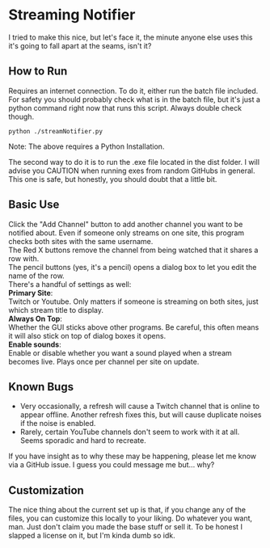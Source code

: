 # Streaming Notifier
I tried to make this nice, but let's face it, the minute anyone else uses this it's going to fall apart at the seams, isn't it?

## How to Run
Requires an internet connection.
To do it, either run the batch file included. For safety you should probably check what is in the batch file, but it's just a python command right now that runs this script. Always double check though.  
```
python ./streamNotifier.py
```
Note: The above requires a Python Installation.  
  
The second way to do it is to run the .exe file located in the dist folder. I will advise you CAUTION when running exes from random GitHubs in general. This one is safe, but honestly, you should doubt that a little bit.
## Basic Use
Click the "Add Channel" button to add another channel you want to be notified about.  Even if someone only streams on one site, this program checks both sites with the same username.  
The Red X buttons remove the channel from being watched that it shares a row with.  
The pencil buttons (yes, it's a pencil) opens a dialog box to let you edit the name of the row.  
There's a handful of settings as well:  
	**Primary Site**:  
		Twitch or Youtube. Only matters if someone is streaming on both sites, just which stream title to display.  
	**Always On Top**:  
		Whether the GUI sticks above other programs. Be careful, this often means it will also stick on top of dialog boxes it opens.  
	**Enable sounds**:  
		Enable or disable whether you want a sound played when a stream becomes live. Plays once per channel per site on update.  

## Known Bugs
- Very occasionally, a refresh will cause a Twitch channel that is online to appear offline. Another refresh fixes this, but will cause duplicate noises if the noise is enabled.  
- Rarely, certain YouTube channels don't seem to work with it at all. Seems sporadic and hard to recreate.  
  
If you have insight as to why these may be happening, please let me know via a GitHub issue. I guess you could message me but... why?  

## Customization
The nice thing about the current set up is that, if you change any of the files, you can customize this locally to your liking. Do whatever you want, man. Just don't claim you made the base stuff or sell it. To be honest I slapped a license on it, but I'm kinda dumb so idk.  
